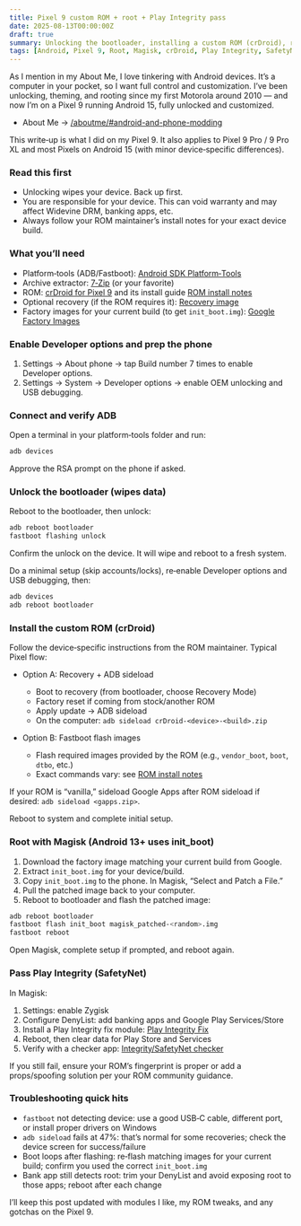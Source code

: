 ```yaml
---
title: Pixel 9 custom ROM + root + Play Integrity pass
date: 2025-08-13T00:00:00Z
draft: true
summary: Unlocking the bootloader, installing a custom ROM (crDroid), rooting with Magisk, and passing Play Integrity on a Pixel 9 running Android 15.
tags: [Android, Pixel 9, Root, Magisk, crDroid, Play Integrity, SafetyNet]
---
```


As I mention in my About Me, I love tinkering with Android devices. It’s a computer in your pocket, so I want full control and customization. I’ve been unlocking, theming, and rooting since my first Motorola around 2010 — and now I’m on a Pixel 9 running Android 15, fully unlocked and customized.

- About Me → [/aboutme/#android-and-phone-modding](/aboutme/#android-and-phone-modding)

This write‑up is what I did on my Pixel 9. It also applies to Pixel 9 Pro / 9 Pro XL and most Pixels on Android 15 (with minor device‑specific differences).

### Read this first

- Unlocking wipes your device. Back up first.
- You are responsible for your device. This can void warranty and may affect Widevine DRM, banking apps, etc.
- Always follow your ROM maintainer’s install notes for your exact device build.

### What you’ll need

- Platform‑tools (ADB/Fastboot): [Android SDK Platform‑Tools](https://developer.android.com/tools/releases/platform-tools)
- Archive extractor: [7‑Zip](https://www.7-zip.org/) (or your favorite)
- ROM: [crDroid for Pixel 9]([link-to-crdroid-device-page]) and its install guide [ROM install notes]([link-to-crdroid-install-notes])
- Optional recovery (if the ROM requires it): [Recovery image]([link-to-recovery-image])
- Factory images for your current build (to get `init_boot.img`): [Google Factory Images](https://developers.google.com/android/images)

### Enable Developer options and prep the phone

1) Settings → About phone → tap Build number 7 times to enable Developer options.
2) Settings → System → Developer options → enable OEM unlocking and USB debugging.

### Connect and verify ADB

Open a terminal in your platform‑tools folder and run:

```bash
adb devices
```

Approve the RSA prompt on the phone if asked.

### Unlock the bootloader (wipes data)

Reboot to the bootloader, then unlock:

```bash
adb reboot bootloader
fastboot flashing unlock
```

Confirm the unlock on the device. It will wipe and reboot to a fresh system.

Do a minimal setup (skip accounts/locks), re‑enable Developer options and USB debugging, then:

```bash
adb devices
adb reboot bootloader
```

### Install the custom ROM (crDroid)

Follow the device‑specific instructions from the ROM maintainer. Typical Pixel flow:

- Option A: Recovery + ADB sideload
  - Boot to recovery (from bootloader, choose Recovery Mode)
  - Factory reset if coming from stock/another ROM
  - Apply update → ADB sideload
  - On the computer: `adb sideload crDroid-<device>-<build>.zip`

- Option B: Fastboot flash images
  - Flash required images provided by the ROM (e.g., `vendor_boot`, `boot`, `dtbo`, etc.)
  - Exact commands vary: see [ROM install notes]([link-to-crdroid-install-notes])

If your ROM is “vanilla,” sideload Google Apps after ROM sideload if desired: `adb sideload <gapps.zip>`.

Reboot to system and complete initial setup.

### Root with Magisk (Android 13+ uses init_boot)

1) Download the factory image matching your current build from Google.
2) Extract `init_boot.img` for your device/build.
3) Copy `init_boot.img` to the phone. In Magisk, “Select and Patch a File.”
4) Pull the patched image back to your computer.
5) Reboot to bootloader and flash the patched image:

```bash
adb reboot bootloader
fastboot flash init_boot magisk_patched-<random>.img
fastboot reboot
```

Open Magisk, complete setup if prompted, and reboot again.

### Pass Play Integrity (SafetyNet)

In Magisk:

1) Settings: enable Zygisk
2) Configure DenyList: add banking apps and Google Play Services/Store
3) Install a Play Integrity fix module: [Play Integrity Fix]([link-to-play-integrity-fix])
4) Reboot, then clear data for Play Store and Services
5) Verify with a checker app: [Integrity/SafetyNet checker]([link-to-checker-app])

If you still fail, ensure your ROM’s fingerprint is proper or add a props/spoofing solution per your ROM community guidance.

### Troubleshooting quick hits

- `fastboot` not detecting device: use a good USB‑C cable, different port, or install proper drivers on Windows
- `adb sideload` fails at 47%: that’s normal for some recoveries; check the device screen for success/failure
- Boot loops after flashing: re‑flash matching images for your current build; confirm you used the correct `init_boot.img`
- Bank app still detects root: trim your DenyList and avoid exposing root to those apps; reboot after each change

I’ll keep this post updated with modules I like, my ROM tweaks, and any gotchas on the Pixel 9.


